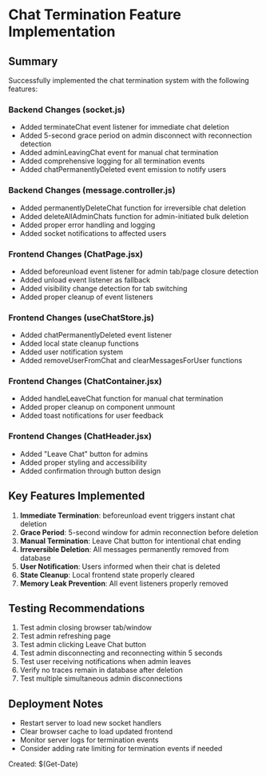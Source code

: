 ﻿# Chat Termination Feature Implementation

## Summary
Successfully implemented the chat termination system with the following features:

### Backend Changes (socket.js)
- Added terminateChat event listener for immediate chat deletion
- Added 5-second grace period on admin disconnect with reconnection detection
- Added adminLeavingChat event for manual chat termination
- Added comprehensive logging for all termination events
- Added chatPermanentlyDeleted event emission to notify users

### Backend Changes (message.controller.js)
- Added permanentlyDeleteChat function for irreversible chat deletion
- Added deleteAllAdminChats function for admin-initiated bulk deletion
- Added proper error handling and logging
- Added socket notifications to affected users

### Frontend Changes (ChatPage.jsx)
- Added beforeunload event listener for admin tab/page closure detection
- Added unload event listener as fallback
- Added visibility change detection for tab switching
- Added proper cleanup of event listeners

### Frontend Changes (useChatStore.js)
- Added chatPermanentlyDeleted event listener
- Added local state cleanup functions
- Added user notification system
- Added removeUserFromChat and clearMessagesForUser functions

### Frontend Changes (ChatContainer.jsx)
- Added handleLeaveChat function for manual chat termination
- Added proper cleanup on component unmount
- Added toast notifications for user feedback

### Frontend Changes (ChatHeader.jsx)
- Added "Leave Chat" button for admins
- Added proper styling and accessibility
- Added confirmation through button design

## Key Features Implemented

1. **Immediate Termination**: beforeunload event triggers instant chat deletion
2. **Grace Period**: 5-second window for admin reconnection before deletion
3. **Manual Termination**: Leave Chat button for intentional chat ending
4. **Irreversible Deletion**: All messages permanently removed from database
5. **User Notification**: Users informed when their chat is deleted
6. **State Cleanup**: Local frontend state properly cleared
7. **Memory Leak Prevention**: All event listeners properly removed

## Testing Recommendations

1. Test admin closing browser tab/window
2. Test admin refreshing page
3. Test admin clicking Leave Chat button
4. Test admin disconnecting and reconnecting within 5 seconds
5. Test user receiving notifications when admin leaves
6. Verify no traces remain in database after deletion
7. Test multiple simultaneous admin disconnections

## Deployment Notes

- Restart server to load new socket handlers
- Clear browser cache to load updated frontend
- Monitor server logs for termination events
- Consider adding rate limiting for termination events if needed

Created: $(Get-Date)
